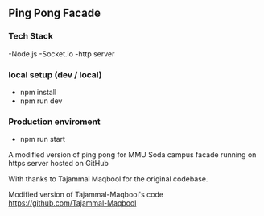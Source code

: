 ## Ping Pong Facade 

### Tech Stack
-Node.js
-Socket.io
-http server

### local setup  (dev / local)
- npm install
- npm run dev 

### Production enviroment
- npm run start 

A modified version of ping pong for MMU Soda campus facade running on https server hosted on GitHub

With thanks to Tajammal Maqbool for the original codebase.

Modified version of Tajammal-Maqbool's code
https://github.com/Tajammal-Maqbool

